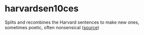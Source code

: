 # harvardsen10ces
Splits and recombines the Harvard sentences to make new ones, sometimes poetic, often nonsensical ([source](https://cheapbotsdonequick.com/source/harvardsen10ces))
